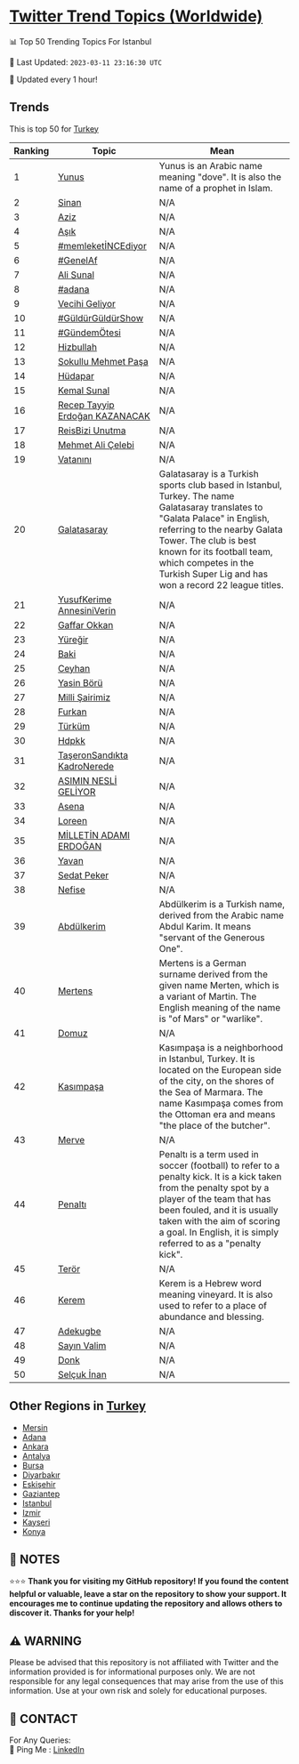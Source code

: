 [Twitter Trend Topics (Worldwide)](https://github.com/ErcinDedeoglu/Twitter-Trend-Topics)
==========


📊 Top 50 Trending Topics For Istanbul

📆 Last Updated: `2023-03-11 23:16:30 UTC`

🔧 Updated every 1 hour!


## Trends

This is top 50 for [Turkey](</Turkey>)

| Ranking | Topic | Mean |
| ------- | ------------ | ------------ |
| 1 | [Yunus](http://twitter.com/search?q=Yunus) | Yunus is an Arabic name meaning "dove". It is also the name of a prophet in Islam. |
| 2 | [Sinan](http://twitter.com/search?q=Sinan) | N/A |
| 3 | [Aziz](http://twitter.com/search?q=Aziz) | N/A |
| 4 | [Aşık](http://twitter.com/search?q=A%c5%9f%c4%b1k) | N/A |
| 5 | [#memleketİNCEdiyor](http://twitter.com/search?q=%23memleket%c4%b0NCEdiyor) | N/A |
| 6 | [#GenelAf](http://twitter.com/search?q=%23GenelAf) | N/A |
| 7 | [Ali Sunal](http://twitter.com/search?q=Ali+Sunal) | N/A |
| 8 | [#adana](http://twitter.com/search?q=%23adana) | N/A |
| 9 | [Vecihi Geliyor](http://twitter.com/search?q=Vecihi+Geliyor) | N/A |
| 10 | [#GüldürGüldürShow](http://twitter.com/search?q=%23G%c3%bcld%c3%bcrG%c3%bcld%c3%bcrShow) | N/A |
| 11 | [#GündemÖtesi](http://twitter.com/search?q=%23G%c3%bcndem%c3%96tesi) | N/A |
| 12 | [Hizbullah](http://twitter.com/search?q=Hizbullah) | N/A |
| 13 | [Sokullu Mehmet Paşa](http://twitter.com/search?q=Sokullu+Mehmet+Pa%c5%9fa) | N/A |
| 14 | [Hüdapar](http://twitter.com/search?q=H%c3%bcdapar) | N/A |
| 15 | [Kemal Sunal](http://twitter.com/search?q=Kemal+Sunal) | N/A |
| 16 | [Recep Tayyip Erdoğan KAZANACAK](http://twitter.com/search?q=Recep+Tayyip+Erdo%c4%9fan+KAZANACAK) | N/A |
| 17 | [ReisBizi Unutma](http://twitter.com/search?q=ReisBizi+Unutma) | N/A |
| 18 | [Mehmet Ali Çelebi](http://twitter.com/search?q=Mehmet+Ali+%c3%87elebi) | N/A |
| 19 | [Vatanını](http://twitter.com/search?q=Vatan%c4%b1n%c4%b1) | N/A |
| 20 | [Galatasaray](http://twitter.com/search?q=Galatasaray) | Galatasaray is a Turkish sports club based in Istanbul, Turkey. The name Galatasaray translates to "Galata Palace" in English, referring to the nearby Galata Tower. The club is best known for its football team, which competes in the Turkish Super Lig and has won a record 22 league titles. |
| 21 | [YusufKerime AnnesiniVerin](http://twitter.com/search?q=YusufKerime+AnnesiniVerin) | N/A |
| 22 | [Gaffar Okkan](http://twitter.com/search?q=Gaffar+Okkan) | N/A |
| 23 | [Yüreğir](http://twitter.com/search?q=Y%c3%bcre%c4%9fir) | N/A |
| 24 | [Baki](http://twitter.com/search?q=Baki) | N/A |
| 25 | [Ceyhan](http://twitter.com/search?q=Ceyhan) | N/A |
| 26 | [Yasin Börü](http://twitter.com/search?q=Yasin+B%c3%b6r%c3%bc) | N/A |
| 27 | [Milli Şairimiz](http://twitter.com/search?q=Milli+%c5%9eairimiz) | N/A |
| 28 | [Furkan](http://twitter.com/search?q=Furkan) | N/A |
| 29 | [Türküm](http://twitter.com/search?q=T%c3%bcrk%c3%bcm) | N/A |
| 30 | [Hdpkk](http://twitter.com/search?q=Hdpkk) | N/A |
| 31 | [TaşeronSandıkta KadroNerede](http://twitter.com/search?q=Ta%c5%9feronSand%c4%b1kta+KadroNerede) | N/A |
| 32 | [ASIMIN NESLİ GELİYOR](http://twitter.com/search?q=ASIMIN+NESL%c4%b0+GEL%c4%b0YOR) | N/A |
| 33 | [Asena](http://twitter.com/search?q=Asena) | N/A |
| 34 | [Loreen](http://twitter.com/search?q=Loreen) | N/A |
| 35 | [MİLLETİN ADAMI ERDOĞAN](http://twitter.com/search?q=M%c4%b0LLET%c4%b0N+ADAMI+ERDO%c4%9eAN) | N/A |
| 36 | [Yavan](http://twitter.com/search?q=Yavan) | N/A |
| 37 | [Sedat Peker](http://twitter.com/search?q=Sedat+Peker) | N/A |
| 38 | [Nefise](http://twitter.com/search?q=Nefise) | N/A |
| 39 | [Abdülkerim](http://twitter.com/search?q=Abd%c3%bclkerim) | Abdülkerim is a Turkish name, derived from the Arabic name Abdul Karim. It means "servant of the Generous One". |
| 40 | [Mertens](http://twitter.com/search?q=Mertens) | Mertens is a German surname derived from the given name Merten, which is a variant of Martin. The English meaning of the name is "of Mars" or "warlike". |
| 41 | [Domuz](http://twitter.com/search?q=Domuz) | N/A |
| 42 | [Kasımpaşa](http://twitter.com/search?q=Kas%c4%b1mpa%c5%9fa) | Kasımpaşa is a neighborhood in Istanbul, Turkey. It is located on the European side of the city, on the shores of the Sea of Marmara. The name Kasımpaşa comes from the Ottoman era and means "the place of the butcher". |
| 43 | [Merve](http://twitter.com/search?q=Merve) | N/A |
| 44 | [Penaltı](http://twitter.com/search?q=Penalt%c4%b1) | Penaltı is a term used in soccer (football) to refer to a penalty kick. It is a kick taken from the penalty spot by a player of the team that has been fouled, and it is usually taken with the aim of scoring a goal. In English, it is simply referred to as a "penalty kick". |
| 45 | [Terör](http://twitter.com/search?q=Ter%c3%b6r) | N/A |
| 46 | [Kerem](http://twitter.com/search?q=Kerem) | Kerem is a Hebrew word meaning vineyard. It is also used to refer to a place of abundance and blessing. |
| 47 | [Adekugbe](http://twitter.com/search?q=Adekugbe) | N/A |
| 48 | [Sayın Valim](http://twitter.com/search?q=Say%c4%b1n+Valim) | N/A |
| 49 | [Donk](http://twitter.com/search?q=Donk) | N/A |
| 50 | [Selçuk İnan](http://twitter.com/search?q=Sel%c3%a7uk+%c4%b0nan) | N/A |



## Other Regions in [Turkey](</Turkey>)

* [Mersin](</Turkey/Mersin.md>)
* [Adana](</Turkey/Adana.md>)
* [Ankara](</Turkey/Ankara.md>)
* [Antalya](</Turkey/Antalya.md>)
* [Bursa](</Turkey/Bursa.md>)
* [Diyarbakır](</Turkey/Diyarbakır.md>)
* [Eskişehir](</Turkey/Eskişehir.md>)
* [Gaziantep](</Turkey/Gaziantep.md>)
* [Istanbul](</Turkey/Istanbul.md>)
* [Izmir](</Turkey/Izmir.md>)
* [Kayseri](</Turkey/Kayseri.md>)
* [Konya](</Turkey/Konya.md>)



## 📝 NOTES

⭐⭐⭐ **Thank you for visiting my GitHub repository! If you found the content helpful or valuable, leave a star on the repository to show your support. It encourages me to continue updating the repository and allows others to discover it. Thanks for your help!**


## ⚠️ WARNING

Please be advised that this repository is not affiliated with Twitter and the information provided is for informational purposes only. We are not responsible for any legal consequences that may arise from the use of this information. Use at your own risk and solely for educational purposes.


## 📨 CONTACT

 For Any Queries:  
            🏓 Ping Me : [LinkedIn](https://www.linkedin.com/in/ercindedeoglu/)
